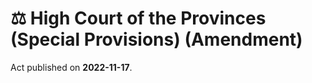 # ⚖️  High Court of the Provinces (Special Provisions) (Amendment)

Act published on **2022-11-17**.
